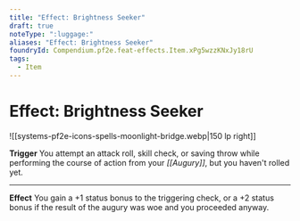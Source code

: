 ```yaml
---
title: "Effect: Brightness Seeker"
draft: true
noteType: ":luggage:"
aliases: "Effect: Brightness Seeker"
foundryId: Compendium.pf2e.feat-effects.Item.xPg5wzzKNxJy18rU
tags:
  - Item
---
```


# Effect: Brightness Seeker
![[systems-pf2e-icons-spells-moonlight-bridge.webp|150 lp right]]

**Trigger** You attempt an attack roll, skill check, or saving throw while performing the course of action from your _[[Augury]]_, but you haven't rolled yet.

* * *

**Effect** You gain a +1 status bonus to the triggering check, or a +2 status bonus if the result of the augury was woe and you proceeded anyway.
